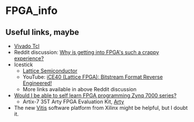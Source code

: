 # FPGA_info

## Useful links, maybe

 - [Vivado Tcl](https://www.koheron.com/software-development-kit/documentation/fpga/tcl)
 - Reddit discussion: [Why is getting into FPGA's such a crappy experience?](https://www.reddit.com/r/FPGA/comments/66tqf9/why_is_getting_into_fpgas_such_a_crappy_experience/)
 - Icestick
   - [Lattice Semiconductor](http://www.latticesemi.com/icestick)
   - YouTube: [iCE40 (Lattice FPGA): Bitstream Format Reverse Engineered!](https://www.youtube.com/watch?v=u1ZHcSNDQMM)
   - More links available in above Reddit discussion
 - [Would I be able to self learn FPGA programming Zynq 7000 series?](https://forums.xilinx.com/t5/Other-FPGA-Architectures/Would-I-be-able-to-self-learn-FPGA-programming-Zynq-7000-series/m-p/950849)
   - Artix-7 35T Arty FPGA Evaluation Kit, [Arty](https://www.xilinx.com/products/boards-and-kits/arty.html)
 - The new [Vitis](https://www.xilinx.com/news/press/2019/xilinx-announces-vitis--a-unified-software-platform-unlocking-a-new-design-experience-for-all-developers.html) software platform from Xilinx might be helpful, but I doubt it.

